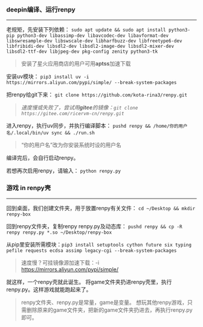 ### deepin编译、运行renpy
---
老规矩，先安装下列依赖：
`sudo apt update && sudo apt install python3-pip python3-dev libassimp-dev libavcodec-dev libavformat-dev libswresample-dev libswscale-dev libharfbuzz-dev libfreetype6-dev libfribidi-dev libsdl2-dev libsdl2-image-dev libsdl2-mixer-dev libsdl2-ttf-dev libjpeg-dev pkg-config zenity python3-tk`
> 安装了星火应用商店的用户可用**aptss**加速下载

安装uv模块：
`pip3 install uv -i https://mirrors.aliyun.com/pypi/simple/ --break-system-packages`

把renpy给git下来：
`git clone https://github.com/kota-rina3/renpy.git`
> *速度慢或失败了，尝试用**gitee**的镜像：`git clone https://gitee.com/ricervm-cn/renpy.git`*

进入renpy，执行uv同步，并执行编译脚本：
`pushd renpy && /home/你的用户名/.local/bin/uv sync && ./run.sh`
> “你的用户名”改为你安装系统时设的用户名

编译完后，会自行启动renpy。

若想再次启用renpy，请输入：
`python renpy.py`

### 游戏 in renpy壳
---
回到桌面，我们创建文件夹，用于放置renpy有关文件：
`cd ~/Desktop && mkdir renpy-box`

回到renpy文件夹，复制renpy renpy.py及动态库：
`pushd renpy && cp -R renpy renpy.py *.so ~/Desktop/renpy-box`

从pip里安装所需模块：`pip3 install setuptools cython future six typing pefile requests ecdsa assimp legacy-cgi --break-system-packages`
> 速度慢？可挂镜像源加速下载：-i https://mirrors.aliyun.com/pypi/simple/

就这样，一个renpy壳就此诞生。
将game文件夹扔进renpy壳里，执行renpy.py。这样游戏就能跑起来了。
> renpy文件夹、renpy.py是常量，game是变量。
想玩其他renpy游戏，只需删除原来的game文件夹，把新的game文件夹扔进去，再执行renpy.py即可。

